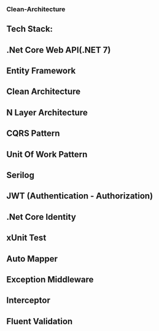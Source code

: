 ### Clean-Architecture
## Tech Stack:
## .Net Core Web API(.NET 7)
## Entity Framework
## Clean Architecture
## N Layer Architecture
## CQRS Pattern
## Unit Of Work Pattern
## Serilog
## JWT (Authentication - Authorization)
## .Net Core Identity
## xUnit Test
## Auto Mapper
## Exception Middleware
## Interceptor
## Fluent Validation
